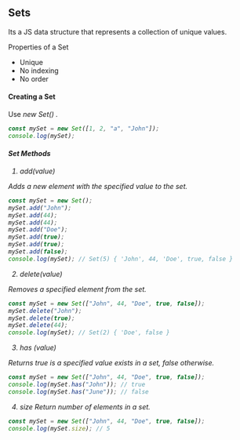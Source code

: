 ## Sets

Its a JS data structure that represents a collection of unique values.

Properties of a Set

- Unique
- No indexing
- No order

#### Creating a Set

Use <i>new Set() .

```js
const mySet = new Set([1, 2, "a", "John"]);
console.log(mySet);
```

#### Set Methods

1. add(value)

Adds a new element with the specified value to the set.

```js
const mySet = new Set();
mySet.add("John");
mySet.add(44);
mySet.add(44);
mySet.add("Doe");
mySet.add(true);
mySet.add(true);
mySet.add(false);
console.log(mySet); // Set(5) { 'John', 44, 'Doe', true, false }
```

2. delete(value)

Removes a specified element from the set.

```js
const mySet = new Set(["John", 44, "Doe", true, false]);
mySet.delete("John");
mySet.delete(true);
mySet.delete(44);
console.log(mySet); // Set(2) { 'Doe', false }
```

3. has (value)

Returns true is a specified value exists in a set, false otherwise.

```js
const mySet = new Set(["John", 44, "Doe", true, false]);
console.log(mySet.has("John")); // true
console.log(mySet.has("June")); // false
```

4. size
   Return number of elements in a set.

```js
const mySet = new Set(["John", 44, "Doe", true, false]);
console.log(mySet.size); // 5
```
